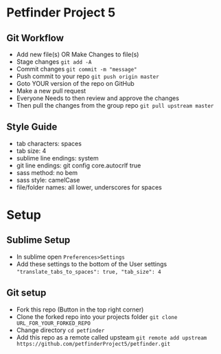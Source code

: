 # Petfinder Project 5

## Git Workflow
- Add new file(s) OR Make Changes to file(s)
- Stage changes ```git add -A```
- Commit changes ```git commit -m "message"```
- Push commit to your repo ```git push origin master```
- Goto YOUR version of the repo on GitHub
- Make a new pull request
- Everyone Needs to then review and approve the changes
- Then pull the changes from the group repo ```git pull upstream master```

## Style Guide
- tab characters: spaces
- tab size: 4
- sublime line endings: system
- git line endings: git config core.autocrlf true
- sass method: no bem
- sass style: camelCase
- file/folder names: all lower, underscores for spaces

# Setup

## Sublime Setup
- In sublime open ```Preferences>Settings```
- Add these settings to the bottom of the User settings ```"translate_tabs_to_spaces": true, "tab_size": 4```

## Git setup
- Fork this repo (Button in the top right corner)
- Clone the forked repo into your projects folder ```git clone URL_FOR_YOUR_FORKED_REPO```
- Change directory ```cd petfinder```
- Add this repo as a remote called upsteam ```git remote add upstream https://github.com/petfinderProject5/petfinder.git```
